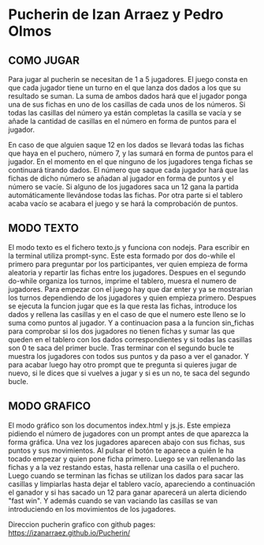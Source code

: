 # Pucherin de Izan Arraez y Pedro Olmos
COMO JUGAR
------------
Para jugar al pucherin se necesitan de 1 a 5 jugadores. El juego consta en que cada jugador tiene un turno en el que lanza dos dados a los que su resultado se suman. La 
suma de ambos dados hará que el jugador ponga una de sus fichas en uno de los casillas de cada unos de los números. Si todas las casillas del número ya están completas 
la casilla se vacía y se añade la cantidad de casillas en el número en forma de puntos para el jugador.

En caso de que alguien saque 12 en los dados se llevará todas las fichas que haya en el puchero, número 7, y las sumará en forma de puntos para el jugador.
En el momento en el que ninguno de los jugadores tenga fichas se continuará tirando dados. El número que saque cada jugador hará que las fichas de dicho número se añadan 
al jugador en forma de puntos y el número se vacíe. Si alguno de los jugadores saca un 12 gana la partida automáticamente llevándose todas las fichas. Por otra parte si 
el tablero acaba vacío se acabara el juego y se hará la comprobación de puntos. 

MODO TEXTO
------------
El modo texto es el fichero texto.js y funciona con nodejs. Para escribir en la terminal utiliza prompt-sync.
Este esta formado por dos do-while el primero para preguntar por los participantes, ver quien empieza de forma aleatoria y repartir las fichas entre los jugadores.
Despues en el segundo do-while organiza los turnos, imprime el tablero, muesra el numero de jugadores. Para empezar con el juego hay que dar enter y ya se mostrarian 
los turnos dependiendo de los jugadores y quien empieza primero. Despues se ejecuta la funcion jugar que es la que resta las fichas, introduce los dados y rellena las
casillas y en el caso de que el numero este lleno se lo suma como puntos al jugador. Y a continuacion pasa a la funcion sin_fichas para comprobar si los dos jugadores 
no tienen fichas y sumar las que queden en el tablero con los dados correspondientes y si  todas las casillas son 0 te saca del primer bucle.
Tras terminar con el segundo bucle te muestra los jugadores con todos sus puntos y da paso a ver el ganador.
Y para acabar luego hay otro prompt que te pregunta si quieres jugar de nuevo, si le dices que si vuelves a jugar y si es un no, te saca del segundo bucle.

MODO GRAFICO
------------
El modo gráfico son los documentos index.html y js.js. Este empieza pidiendo el número de jugadores con un prompt antes de que aparezca la forma gráfica. Una vez 
los jugadores aparecen abajo con sus fichas, sus puntos y sus movimientos. Al pulsar el botón te aparece a quién le ha tocado empezar y quien pone ficha primero. Luego 
se van rellenando las fichas y a la vez restando estas, hasta rellenar una casilla o el puchero. Luego cuando se terminan las fichas se utilizan los dados para sacar las 
casillas y limpiarlas hasta dejar el tablero vacío, apareciendo a continuación el ganador y si has sacado un 12 para ganar aparecerá un alerta diciendo "fast win". Y 
además cuando se van vaciando las casillas se van introduciendo en los movimientos de los jugadores.

Direccion pucherin grafico con github pages:
https://izanarraez.github.io/Pucherin/
